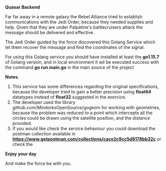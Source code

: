 **Quasar Backend**

Far far away in a remote galaxy the Rebel Alliance tried to establish communications with the Jedi Order, because they needed supplies and help. Given that they are under Palpatine's battlecruisers attack the message should be delivered and effective. 

The Jedi Order guided by the force discovered this Golang Service which let them recover the message and find the coordinates of the signal.

For using this Golang service you should have installed at least the **go1.15.7** of Golang version, and in local environment it wil be executed success with the command **go run main.go** in the main source of the project


**Notes.** 
1. This service has some differences regarding the original specifications, because the developer tried to gain a better precision using **float64** datatypes instead of **float32** suggested in the exercice.
2. The developer used the library github.com/MindorksOpenSource/gogeom for working with geometries, because the problem was reduced to a point which intercepts all the circles could be drawn using the satellite position, and the distance provided.
3. If you would like check the service behaviour you could download the postman collection available in **https://www.getpostman.com/collections/cace2c9cc5d8178bb32c** or check the 

**Enjoy your day**

And make the force be with you.